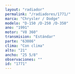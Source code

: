 ```yaml
---
layout: "radiador"
permalink: "/radiadores/1771/"
marca: "Chrysler / Dodge"
modelo: "D-150 /D-250 /D-350"
ano: "1991"
motor: "V8 360"
transmision: "Estándar"
parte: "63086"
clima: "Con clima"
alto: "21"
ancho: "25 5/8"
observaciones: ""
id: "1771"
---
```


